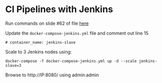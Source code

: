 # CI Pipelines with Jenkins

Run commands on slide #62 of file [here](https://docs.google.com/presentation/d/1IteHsyHaXBItZaUJ5OIEM74Iyaxhpw0W9__AY6fSOg4/edit#slide=id.g50771a00b0_0_1439)

Update the `docker-compose-jenkins.yml` file and comment out line 15
```
# container_name: jenkins-slave
```
Scale to 3 Jenkins nodes using:
```
docker-compose -f docker-compose-jenkins.yml up -d --scale jenkins-slave=3
```
Browse to http://IP:8080/ using admin:admin
